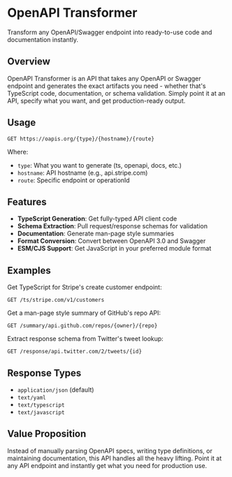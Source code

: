 # OpenAPI Transformer

Transform any OpenAPI/Swagger endpoint into ready-to-use code and documentation instantly.

## Overview

OpenAPI Transformer is an API that takes any OpenAPI or Swagger endpoint and generates the exact artifacts you need - whether that's TypeScript code, documentation, or schema validation. Simply point it at an API, specify what you want, and get production-ready output.

## Usage

```
GET https://oapis.org/{type}/{hostname}/{route}
```

Where:

- `type`: What you want to generate (ts, openapi, docs, etc.)
- `hostname`: API hostname (e.g., api.stripe.com)
- `route`: Specific endpoint or operationId

## Features

- **TypeScript Generation**: Get fully-typed API client code
- **Schema Extraction**: Pull request/response schemas for validation
- **Documentation**: Generate man-page style summaries
- **Format Conversion**: Convert between OpenAPI 3.0 and Swagger
- **ESM/CJS Support**: Get JavaScript in your preferred module format

## Examples

Get TypeScript for Stripe's create customer endpoint:

```
GET /ts/stripe.com/v1/customers
```

Get a man-page style summary of GitHub's repo API:

```
GET /summary/api.github.com/repos/{owner}/{repo}
```

Extract response schema from Twitter's tweet lookup:

```
GET /response/api.twitter.com/2/tweets/{id}
```

## Response Types

- `application/json` (default)
- `text/yaml`
- `text/typescript`
- `text/javascript`

## Value Proposition

Instead of manually parsing OpenAPI specs, writing type definitions, or maintaining documentation, this API handles all the heavy lifting. Point it at any API endpoint and instantly get what you need for production use.
